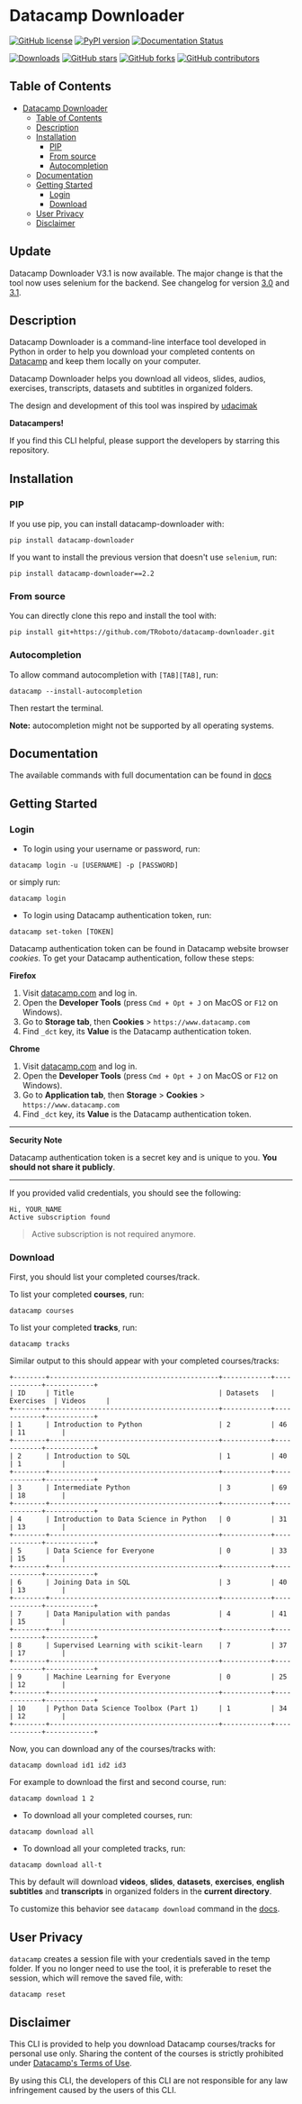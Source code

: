 # Datacamp Downloader

[![GitHub license](https://img.shields.io/github/license/TRoboto/datacamp-downloader)](https://github.com/TRoboto/datacamp-downloader/blob/master/LICENSE)
[![PyPI version](https://badge.fury.io/py/datacamp-downloader.svg)](https://pypi.org/project/datacamp-downloader/)
[![Documentation Status](https://readthedocs.org/projects/ansicolortags/badge/?version=latest)](https://github.com/TRoboto/datacamp-downloader/blob/master/docs.md)

[![Downloads](https://pepy.tech/badge/datacamp-downloader/week)](https://pepy.tech/project/datacamp-downloader)
[![GitHub stars](https://img.shields.io/github/stars/TRoboto/datacamp-downloader)](https://github.com/TRoboto/datacamp-downloader/stargazers)
[![GitHub forks](https://img.shields.io/github/forks/TRoboto/datacamp-downloader)](https://github.com/TRoboto/datacamp-downloader/network/members)
[![GitHub contributors](https://img.shields.io/github/contributors/TRoboto/datacamp-downloader)](https://github.com/TRoboto/datacamp-downloader/graphs/contributors)

## Table of Contents

- [Datacamp Downloader](#datacamp-downloader)
  - [Table of Contents](#table-of-contents)
  - [Description](#description)
  - [Installation](#installation)
    - [PIP](#pip)
    - [From source](#from-source)
    - [Autocompletion](#autocompletion)
  - [Documentation](#documentation)
  - [Getting Started](#getting-started)
    - [Login](#login)
    - [Download](#download)
  - [User Privacy](#user-privacy)
  - [Disclaimer](#disclaimer)

## Update

Datacamp Downloader V3.1 is now available. The major change is that the tool now uses selenium for the backend. See changelog for version [3.0](https://github.com/TRoboto/datacamp-downloader/pull/39) and [3.1](https://github.com/TRoboto/datacamp-downloader/pull/42).

## Description

Datacamp Downloader is a command-line interface tool developed in Python
in order to help you download your completed contents on [Datacamp](https://datacamp.com)
and keep them locally on your computer.

Datacamp Downloader helps you download all videos, slides, audios, exercises, transcripts, datasets and subtitles in organized folders.

The design and development of this tool was inspired by [udacimak](https://github.com/udacimak/udacimak)

**Datacampers!**

If you find this CLI helpful, please support the developers by starring this repository.

## Installation

### PIP

If you use pip, you can install datacamp-downloader with:

```
pip install datacamp-downloader
```

If you want to install the previous version that doesn't use `selenium`, run:

```
pip install datacamp-downloader==2.2
```

### From source

You can directly clone this repo and install the tool with:

```
pip install git+https://github.com/TRoboto/datacamp-downloader.git
```

### Autocompletion

To allow command autocompletion with `[TAB][TAB]`, run:

```
datacamp --install-autocompletion
```

Then restart the terminal.

**Note:** autocompletion might not be supported by all operating systems.

## Documentation

The available commands with full documentation can be found in [docs](https://github.com/TRoboto/datacamp-downloader/blob/master/docs.md)

## Getting Started

### Login

- To login using your username or password, run:

```
datacamp login -u [USERNAME] -p [PASSWORD]
```

or simply run:

```
datacamp login
```

- To login using Datacamp authentication token, run:

```
datacamp set-token [TOKEN]
```

Datacamp authentication token can be found in Datacamp website browser _cookies_.
To get your Datacamp authentication, follow these steps:

**Firefox**

1. Visit [datacamp.com](https://datacamp.com) and log in.
2. Open the **Developer Tools** (press `Cmd + Opt + J` on MacOS or `F12` on Windows).
3. Go to **Storage tab**, then **Cookies** > `https://www.datacamp.com`
4. Find `_dct` key, its **Value** is the Datacamp authentication token.

**Chrome**

1. Visit [datacamp.com](https://datacamp.com) and log in.
2. Open the **Developer Tools** (press `Cmd + Opt + J` on MacOS or `F12` on Windows).
3. Go to **Application tab**, then **Storage** > **Cookies** > `https://www.datacamp.com`
4. Find `_dct` key, its **Value** is the Datacamp authentication token.

---

**Security Note**

Datacamp authentication token is a secret key and is unique to you. **You should not share it publicly**.

---

If you provided valid credentials, you should see the following:

```
Hi, YOUR_NAME
Active subscription found
```

> Active subscription is not required anymore.

### Download

First, you should list your completed courses/track.

To list your completed **courses**, run:

```
datacamp courses
```

To list your completed **tracks**, run:

```
datacamp tracks
```

Similar output to this should appear with your completed courses/tracks:

```
+--------+------------------------------------------+------------+------------+------------+
| ID     | Title                                    | Datasets   | Exercises  | Videos     |
+--------+------------------------------------------+------------+------------+------------+
| 1      | Introduction to Python                   | 2          | 46         | 11         |
+--------+------------------------------------------+------------+------------+------------+
| 2      | Introduction to SQL                      | 1          | 40         | 1          |
+--------+------------------------------------------+------------+------------+------------+
| 3      | Intermediate Python                      | 3          | 69         | 18         |
+--------+------------------------------------------+------------+------------+------------+
| 4      | Introduction to Data Science in Python   | 0          | 31         | 13         |
+--------+------------------------------------------+------------+------------+------------+
| 5      | Data Science for Everyone                | 0          | 33         | 15         |
+--------+------------------------------------------+------------+------------+------------+
| 6      | Joining Data in SQL                      | 3          | 40         | 13         |
+--------+------------------------------------------+------------+------------+------------+
| 7      | Data Manipulation with pandas            | 4          | 41         | 15         |
+--------+------------------------------------------+------------+------------+------------+
| 8      | Supervised Learning with scikit-learn    | 7          | 37         | 17         |
+--------+------------------------------------------+------------+------------+------------+
| 9      | Machine Learning for Everyone            | 0          | 25         | 12         |
+--------+------------------------------------------+------------+------------+------------+
| 10     | Python Data Science Toolbox (Part 1)     | 1          | 34         | 12         |
+--------+------------------------------------------+------------+------------+------------+
```

Now, you can download any of the courses/tracks with:

```
datacamp download id1 id2 id3
```

For example to download the first and second course, run:

```
datacamp download 1 2
```

- To download all your completed courses, run:

```
datacamp download all
```

- To download all your completed tracks, run:

```
datacamp download all-t
```

This by default will download **videos**, **slides**, **datasets**, **exercises**, **english subtitles** and **transcripts** in organized folders in the **current directory**.

To customize this behavior see `datacamp download` command in the [docs](https://github.com/TRoboto/datacamp-downloader/blob/master/docs.md).

## User Privacy

`datacamp` creates a session file with your credentials saved in the temp folder. If you no longer need to use the tool, it is preferable to reset the session, which will remove the saved file, with:

```
datacamp reset
```

## Disclaimer

This CLI is provided to help you download Datacamp courses/tracks for personal use only. Sharing the content of the courses is strictly prohibited under [Datacamp's Terms of Use](https://www.datacamp.com/terms-of-use/).

By using this CLI, the developers of this CLI are not responsible for any law infringement caused by the users of this CLI.
